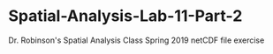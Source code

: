 # Spatial-Analysis-Lab-11-Part-2
Dr. Robinson's Spatial Analysis Class Spring 2019 netCDF file exercise
